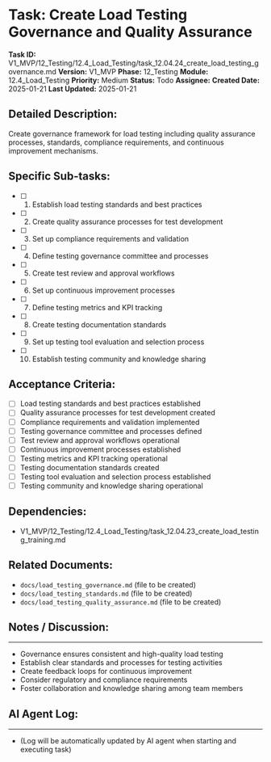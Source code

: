 # Task: Create Load Testing Governance and Quality Assurance

**Task ID:** V1_MVP/12_Testing/12.4_Load_Testing/task_12.04.24_create_load_testing_governance.md
**Version:** V1_MVP
**Phase:** 12_Testing
**Module:** 12.4_Load_Testing
**Priority:** Medium
**Status:** Todo
**Assignee:**
**Created Date:** 2025-01-21
**Last Updated:** 2025-01-21

## Detailed Description:
Create governance framework for load testing including quality assurance processes, standards, compliance requirements, and continuous improvement mechanisms.

## Specific Sub-tasks:
- [ ] 1. Establish load testing standards and best practices
- [ ] 2. Create quality assurance processes for test development
- [ ] 3. Set up compliance requirements and validation
- [ ] 4. Define testing governance committee and processes
- [ ] 5. Create test review and approval workflows
- [ ] 6. Set up continuous improvement processes
- [ ] 7. Define testing metrics and KPI tracking
- [ ] 8. Create testing documentation standards
- [ ] 9. Set up testing tool evaluation and selection process
- [ ] 10. Establish testing community and knowledge sharing

## Acceptance Criteria:
- [ ] Load testing standards and best practices established
- [ ] Quality assurance processes for test development created
- [ ] Compliance requirements and validation implemented
- [ ] Testing governance committee and processes defined
- [ ] Test review and approval workflows operational
- [ ] Continuous improvement processes established
- [ ] Testing metrics and KPI tracking operational
- [ ] Testing documentation standards created
- [ ] Testing tool evaluation and selection process established
- [ ] Testing community and knowledge sharing operational

## Dependencies:
- V1_MVP/12_Testing/12.4_Load_Testing/task_12.04.23_create_load_testing_training.md

## Related Documents:
- `docs/load_testing_governance.md` (file to be created)
- `docs/load_testing_standards.md` (file to be created)
- `docs/load_testing_quality_assurance.md` (file to be created)

## Notes / Discussion:
---
* Governance ensures consistent and high-quality load testing
* Establish clear standards and processes for testing activities
* Create feedback loops for continuous improvement
* Consider regulatory and compliance requirements
* Foster collaboration and knowledge sharing among team members

## AI Agent Log:
---
* (Log will be automatically updated by AI agent when starting and executing task)